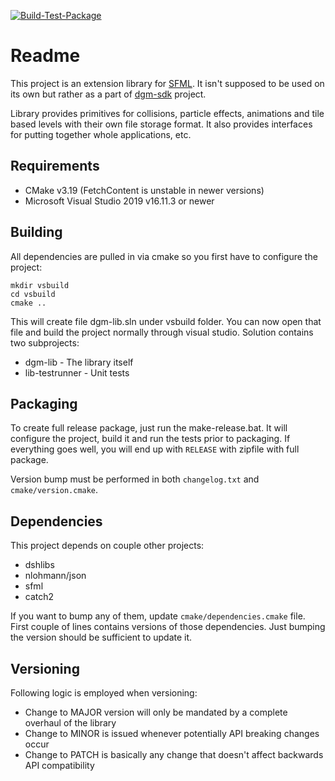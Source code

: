 [![Build-Test-Package](https://github.com/nerudaj/dgm-lib/actions/workflows/build-test-package.yml/badge.svg)](https://github.com/nerudaj/dgm-lib/actions/workflows/build-test-package.yml)

# Readme

This project is an extension library for [SFML](http://sfml-dev.org). It isn't supposed to be used on its own but rather as a part of [dgm-sdk](https://github.com/nerudaj/dgm-lib) project.

Library provides primitives for collisions, particle effects, animations and tile based levels with their own file storage format. It also provides interfaces for putting together whole applications, etc.

## Requirements

* CMake v3.19 (FetchContent is unstable in newer versions)
* Microsoft Visual Studio 2019 v16.11.3 or newer

## Building

All dependencies are pulled in via cmake so you first have to configure the project:

```
mkdir vsbuild
cd vsbuild
cmake ..
```

This will create file dgm-lib.sln under vsbuild folder. You can now open that file and build the project normally through visual studio. Solution contains two subprojects:

* dgm-lib - The library itself
* lib-testrunner - Unit tests

## Packaging

To create full release package, just run the make-release.bat. It will configure the project, build it and run the tests prior to packaging. If everything goes well, you will end up with `RELEASE` with zipfile with full package.

Version bump must be performed in both `changelog.txt` and `cmake/version.cmake`.

## Dependencies

This project depends on couple other projects:

* dshlibs
* nlohmann/json
* sfml
* catch2

If you want to bump any of them, update `cmake/dependencies.cmake` file. First couple of lines contains versions of those dependencies. Just bumping the version should be sufficient to update it.

## Versioning

Following logic is employed when versioning:

* Change to MAJOR version will only be mandated by a complete overhaul of the library
* Change to MINOR is issued whenever potentially API breaking changes occur
* Change to PATCH is basically any change that doesn't affect backwards API compatibility
